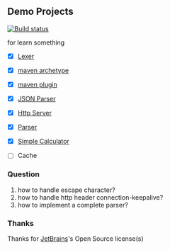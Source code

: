 ## Demo Projects
[![Build status](https://github.com/wuare/demo/workflows/Java%20CI%20with%20Maven/badge.svg)](https://github.com/wuare/demo/actions) 

for learn something
- [x] [Lexer](https://github.com/wuare/demo/blob/master/demo-compile/src/main/java/top/wuare/syntax/Scanner.java)
- [x] [maven archetype](https://github.com/wuare/demo/tree/master/demo-maven-archetype)
- [x] [maven plugin](https://github.com/wuare/demo/tree/master/demo-maven-plugin)  
- [x] [JSON Parser](https://github.com/wuare/demo/tree/master/demo-json)
- [x] [Http Server](https://github.com/wuare/demo/tree/master/demo-http-server)
- [x] [Parser](https://github.com/wuare/demo/blob/master/demo-compile/src/main/java/top/wuare/syntax/Parser.java)
- [x] [Simple Calculator](https://github.com/wuare/demo/tree/master/demo-calculator)
- [ ] Cache


### Question
1. how to handle escape character? 
2. how to handle http header connection-keepalive? 
3. how to implement a complete parser? 

### Thanks
Thanks for [JetBrains](https://www.jetbrains.com/)'s Open Source license(s)
